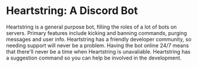 # Heartstring: A Discord Bot
Heartstring is a general purpose bot, filling the roles of a lot of bots on servers. Primary features include kicking and banning commands, purging messages and user info. Heartstring has a friendly developer community, so needing support will never be a problem. Having the bot online 24/7 means that there'll never be a time when Heartstring is unavaliable. Heartstring has a suggestion command so you can help be involved in the development. 
